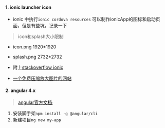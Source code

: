 #### 1. ionic launcher icon
- ionic 中执行`ionic cordova resources` 可以制作ionicApp的图标和启动页面，但是有些坑，记录一下

> icon和splash大小限制

- icon.png  1920*1920 
- splash.png 2732*2732 

- 附上[stackoverflow ionic
](https://stackoverflow.com/questions/29013825/ionic-splash-screen-error-unable-to-read-uploaded-image/31399846)
- [一个免费压缩放大图片的网站](http://www.yasuotu.com/)

#### 2. angular 4.x
> [angular官方文档](https://angular.io/guide/quickstart);

 1. 安装脚手架`npm install -g @angular/cli`
 2. 新建项目`ng new my-app`